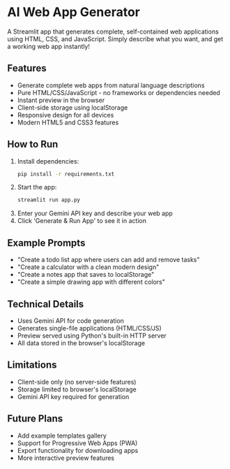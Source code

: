 # AI Web App Generator

A Streamlit app that generates complete, self-contained web applications using HTML, CSS, and JavaScript. Simply describe what you want, and get a working web app instantly!

## Features

- Generate complete web apps from natural language descriptions
- Pure HTML/CSS/JavaScript - no frameworks or dependencies needed
- Instant preview in the browser
- Client-side storage using localStorage
- Responsive design for all devices
- Modern HTML5 and CSS3 features

## How to Run

1. Install dependencies:
   ```bash
   pip install -r requirements.txt
   ```
2. Start the app:
   ```bash
   streamlit run app.py
   ```
3. Enter your Gemini API key and describe your web app
4. Click 'Generate & Run App' to see it in action

## Example Prompts

- "Create a todo list app where users can add and remove tasks"
- "Create a calculator with a clean modern design"
- "Create a notes app that saves to localStorage"
- "Create a simple drawing app with different colors"

## Technical Details

- Uses Gemini API for code generation
- Generates single-file applications (HTML/CSS/JS)
- Preview served using Python's built-in HTTP server
- All data stored in the browser's localStorage

## Limitations
- Client-side only (no server-side features)
- Storage limited to browser's localStorage
- Gemini API key required for generation

## Future Plans
- Add example templates gallery
- Support for Progressive Web Apps (PWA)
- Export functionality for downloading apps
- More interactive preview features
